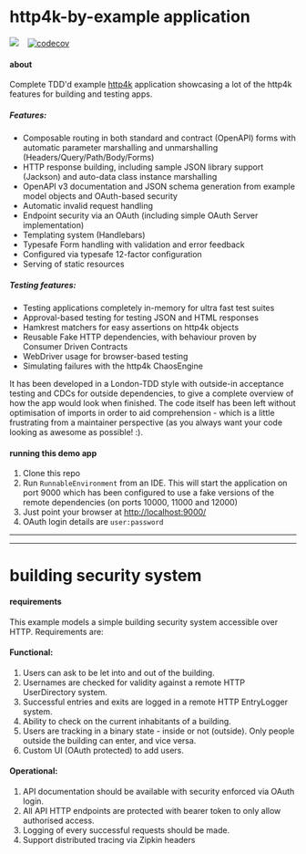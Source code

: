 # http4k-by-example application 

<a href="https://travis-ci.org/http4k/http4k-by-example" target="_top"><img src="https://travis-ci.org/http4k/http4k-by-example.svg?branch=master"/></a>&nbsp;&nbsp;&nbsp;
[![codecov](https://codecov.io/gh/http4k/http4k-by-example/branch/master/graph/badge.svg)](https://codecov.io/gh/http4k/http4k-by-example)

#### about
Complete TDD'd example [http4k](http://http4k.org) application showcasing a lot of the http4k features for building and testing apps. 

##### Features:
- Composable routing in both standard and contract (OpenAPI) forms with automatic parameter marshalling and unmarshalling (Headers/Query/Path/Body/Forms)
- HTTP response building, including sample JSON library support (Jackson) and auto-data class instance marshalling
- OpenAPI v3 documentation and JSON schema generation from example model objects and OAuth-based security
- Automatic invalid request handling
- Endpoint security via an OAuth (including simple OAuth Server implementation)
- Templating system (Handlebars)
- Typesafe Form handling with validation and error feedback
- Configured via typesafe 12-factor configuration
- Serving of static resources

##### Testing features:
- Testing applications completely in-memory for ultra fast test suites
- Approval-based testing for testing JSON and HTML responses
- Hamkrest matchers for easy assertions on http4k objects
- Reusable Fake HTTP dependencies, with behaviour proven by Consumer Driven Contracts
- WebDriver usage for browser-based testing
- Simulating failures with the http4k ChaosEngine

It has been developed in a London-TDD style with outside-in acceptance testing and CDCs for outside dependencies,
to give a complete overview of how the app would look when finished. The code itself has been left without optimisation of
imports in order to aid comprehension - which is a little frustrating from a maintainer perspective (as you always want your 
code looking as awesome as possible! :).

#### running this demo app
1. Clone this repo
2. Run `RunnableEnvironment` from an IDE. This will start the application on port 9000 
which has been configured to use a fake versions of the remote dependencies (on ports 10000, 11000 and 12000)
3. Just point your browser at <a href="http://localhost:9000/">http://localhost:9000/</a>
4. OAuth login details are `user:password`

<hr/>
<hr/>

# building security system

#### requirements
This example models a simple building security system accessible over HTTP. Requirements are:

#### Functional:
1. Users can ask to be let into and out of the building.
1. Usernames are checked for validity against a remote HTTP UserDirectory system.
1. Successful entries and exits are logged in a remote HTTP EntryLogger system.
1. Ability to check on the current inhabitants of a building.
1. Users are tracking in a binary state - inside or not (outside). Only people outside the building can enter, and vice versa.
1. Custom UI (OAuth protected) to add users.

#### Operational:
1. API documentation should be available with security enforced via OAuth login.
1. All API HTTP endpoints are protected with bearer token to only allow authorised access.
1. Logging of every successful requests should be made.
1. Support distributed tracing via Zipkin headers
